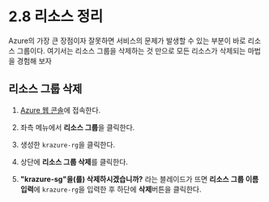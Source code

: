 # 2.8 리소스 정리
Azure의 가장 큰 장점이자 잘못하면 서비스의 문제가 발생할 수 있는 부분이 바로 리소스 그룹이다. 여기서는 리소스 그룹을 삭제하는 것 만으로 모든 리소스가 삭제되는 마법을 경험해 보자

## 리소스 그룹 삭제
1. [Azure 웹 콘솔](https://portal.azure.com)에 접속한다.

2. 좌측 메뉴에서 **리소스 그룹**을 클릭한다.

3. 생성한 `krazure-rg`을 클릭한다.

4. 상단에 **리소스 그룹 삭제**를 클릭한다.

5. __"krazure-sg"을(를) 삭제하시겠습니까?__ 라는 블레이드가 뜨면 **리소스 그룹 이름 입력**에 `krazure-rg`을 입력한 후 하단에 **삭제**버튼을 클릭한다.